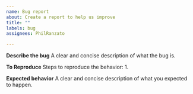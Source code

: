 ```yaml
---
name: Bug report
about: Create a report to help us improve
title: ""
labels: bug
assignees: PhilRanzato

---
```

**Describe the bug**
A clear and concise description of what the bug is.

**To Reproduce**
Steps to reproduce the behavior:
1. 

**Expected behavior**
A clear and concise description of what you expected to happen.
